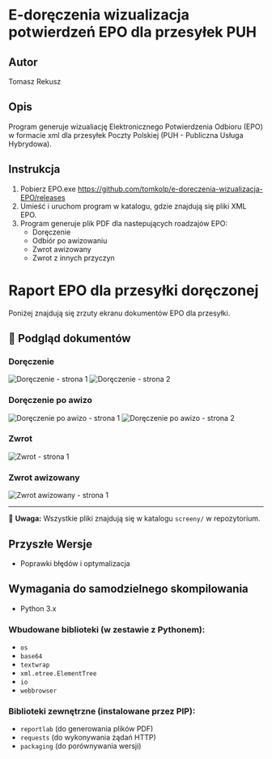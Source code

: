 # E-doręczenia wizualizacja potwierdzeń EPO dla przesyłek PUH

## Autor
Tomasz Rekusz

## Opis
Program generuje wizualiację Elektronicznego Potwierdzenia Odbioru (EPO) w formacie xml dla przesyłek Poczty Polskiej (PUH - Publiczna Usługa Hybrydowa).

## Instrukcja
1. Pobierz EPO.exe https://github.com/tomkolp/e-doreczenia-wizualizacja-EPO/releases
2. Umieść i uruchom program w katalogu, gdzie znajdują się pliki XML EPO.
3. Program generuje plik PDF dla nastepujących roadzajów EPO:
   - Doręczenie
   - Odbiór po awizowaniu
   - Zwrot awizowany
   - Zwrot z innych przyczyn
  
# Raport EPO dla przesyłki doręczonej

Poniżej znajdują się zrzuty ekranu dokumentów EPO dla przesyłki.

## 📄 Podgląd dokumentów

### Doręczenie
![Doręczenie - strona 1](screeny/doreczenie-page-001.jpg)
![Doręczenie - strona 2](screeny/doreczenie-page-002.jpg)

### Doręczenie po awizo
![Doręczenie po awizo - strona 1](screeny/doreczenie_po_awizo-page-001.jpg)
![Doręczenie po awizo - strona 2](screeny/doreczenie_po_awizo-page-002.jpg)

### Zwrot
![Zwrot - strona 1](screeny/zwrot-page-001.jpg)

### Zwrot awizowany
![Zwrot awizowany - strona 1](screeny/zwrot_awizowany-page-001.jpg)

---

📌 **Uwaga:** Wszystkie pliki znajdują się w katalogu `screeny/` w repozytorium.



## Przyszłe Wersje
- Poprawki błędów i optymalizacja

## Wymagania do samodzielnego skompilowania
- Python 3.x

### Wbudowane biblioteki (w zestawie z Pythonem):
- `os`
- `base64`
- `textwrap`
- `xml.etree.ElementTree`
- `io`
- `webbrowser`

### Biblioteki zewnętrzne (instalowane przez PIP):
- `reportlab` (do generowania plików PDF)
- `requests` (do wykonywania żądań HTTP)
- `packaging` (do porównywania wersji)
